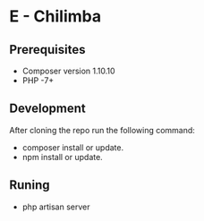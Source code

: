 # E - Chilimba 

## Prerequisites
- Composer version 1.10.10
- PHP -7+

## Development
After cloning the repo run the following command:
- composer install or update.
- npm install or update.

## Runing 
- php artisan server